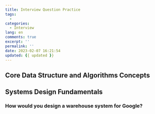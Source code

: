 ```yaml
---
title: Interview Question Practice
tags:
  -
categories:
  - Interview
lang: en
comments: true
excerpt: ''
permalink: ''
date: 2023-02-07 16:21:54
updated: {{ updated }}
---
```



## Core Data Structure and Algorithms Concepts

## Systems Design Fundamentals

### How would you design a warehouse system for Google?

###